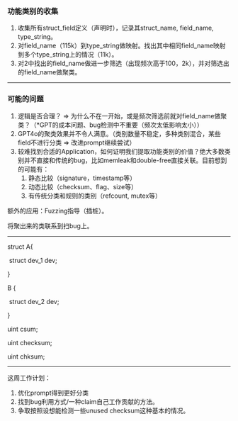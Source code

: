 ### 功能类别的收集

1. 收集所有struct_field定义（声明时），记录其struct_name, field_name, type_string。
2. 对field_name（115k）到type_string做映射。找出其中相同field_name映射到多个type_string上的情况（11k）。
3. 对2中找出的field_name做进一步筛选（出现频次高于100，2k），并对筛选出的field_name做聚类。

---

### 可能的问题

1. 逻辑是否合理？ => 为什么不在一开始，或是频次筛选前就对field_name做聚类？（*GPT的成本问题、bug检测中不重要（频次太低影响太小））
2. GPT4o的聚类效果并不令人满意。（类别数量不稳定，多种类别混合，某些field不进行分类 => 改进prompt继续尝试）
3. 较难找到合适的Application，如何证明我们提取功能类别的价值？绝大多数类别并不直接和传统的bug，比如memleak和double-free直接关联。目前想到的可能有：
    1. 静态比较（signature，timestamp等）
    2. 动态比较（checksum、flag、size等）
    3. 有传统分类和规则的类别（refcount, mutex等）

额外的应用：Fuzzing指导（插桩）。

将聚出来的类联系到扫bug上。





----

struct A{

​	struct dev_1 dev;

}

B {

​	struct dev_2 dev;

}

uint csum;

uint checksum;

uint chksum;

----

这周工作计划：
1. 优化prompt得到更好分类
2. 找到bug利用方式/一种claim自己工作贡献的方法。
3. 争取按照设想能检测一些unused checksum这种基本的情况。
